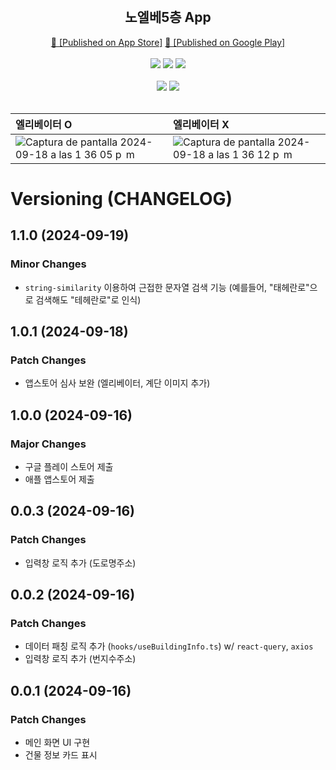 <div align="center">
    <br />
    <h2> 노엘베5층 App </h2>
    <a href="https://apps.apple.com/kr/app/%EB%85%B8%EC%97%98%EB%B2%A05%EC%B8%B5/id6692612384">🍏 [Published on App Store]</a>
    <a href="https://play.google.com/store/apps/details?id=com.solleedata.noelve5floor"> 🤖 [Published on Google Play]</a>
    <br /><br />
    <img src="https://img.shields.io/badge/TypeScript-5.3.3-3178C6?logo=typescript">
    <img src="https://img.shields.io/badge/Supabase-2.45.3-339933?logo=supabase"> 
    <img src="https://img.shields.io/badge/React%20Native-0.74.5-61DAFB?logo=React"> 
    <br /><br />
    <img src="https://img.shields.io/badge/Expo-51.0.28-61DAFB?logo=expo"> 
    <img src="https://img.shields.io/badge/Jest-29.2.1-339933?logo=jest"> 
    <br /><br />
</div>

| 엘리베이터 O | 엘리베이터 X         |
| :-------- | :------- |
| ![Captura de pantalla 2024-09-18 a las 1 36 05 p  m](https://github.com/user-attachments/assets/2a459546-b5d8-436f-9dd9-5f0d4f8db65a) | ![Captura de pantalla 2024-09-18 a las 1 36 12 p  m](https://github.com/user-attachments/assets/cf52815e-8a82-48f6-8b21-845690f903b5) |


# Versioning (CHANGELOG)

## 1.1.0 (2024-09-19)

### Minor Changes

- `string-similarity` 이용하여 근접한 문자열 검색 기능 (예를들어, "태헤란로"으로 검색해도 "테헤란로"로 인식)

## 1.0.1 (2024-09-18)

### Patch Changes

- 앱스토어 심사 보완 (엘리베이터, 계단 이미지 추가)

## 1.0.0 (2024-09-16)

### Major Changes

- 구글 플레이 스토어 제출
- 애플 앱스토어 제출

## 0.0.3 (2024-09-16)

### Patch Changes

- 입력창 로직 추가 (도로명주소)

## 0.0.2 (2024-09-16)

### Patch Changes

- 데이터 패칭 로직 추가 (`hooks/useBuildingInfo.ts`) w/ `react-query`, `axios`
- 입력창 로직 추가 (번지수주소)

## 0.0.1 (2024-09-16)

### Patch Changes

- 메인 화면 UI 구현
- 건물 정보 카드 표시

